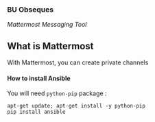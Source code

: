 
### BU Obseques

 *Mattermost Messaging Tool*



## What is Mattermost

With Mattermost, you can create private channels 

#### How to install Ansible

You will need ```python-pip``` package :

```
apt-get update; apt-get install -y python-pip
pip install ansible
```
